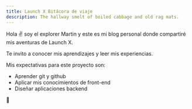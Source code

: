 ```yaml
---
title: Launch X Bitácora de viaje
description: The hallway smelt of boiled cabbage and old rag mats.
---
```


Hola ✌️  soy el explorer Martin y este es mi blog personal donde compartiré mis aventuras de Launch X.

Te invito a conocer mis aprendizajes y leer mis experiencias.

Mis expectativas para este proyecto son:

- Aprender git y github
- Aplicar mis conocimientos de front-end
- Diseñar aplicaciones backend

🚀
